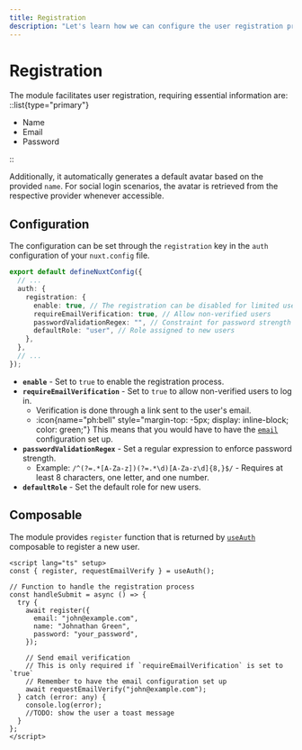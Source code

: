 ```yaml
---
title: Registration
description: "Let's learn how we can configure the user registration process."
---
```


# Registration

The module facilitates user registration, requiring essential information are:
::list{type="primary"}

- Name
- Email
- Password

::

Additionally, it automatically generates a default avatar based on the provided `name`. For social login scenarios, the avatar is retrieved from the respective provider whenever accessible.

## Configuration

The configuration can be set through the `registration` key in the `auth` configuration of your `nuxt.config` file.

```ts [nuxt.config.ts]
export default defineNuxtConfig({
  // ...
  auth: {
    registration: {
      enable: true, // The registration can be disabled for limited user base.
      requireEmailVerification: true, // Allow non-verified users
      passwordValidationRegex: "", // Constraint for password strength
      defaultRole: "user", // Role assigned to new users
    },
  },
  // ...
});
```

- **`enable`** - Set to `true` to enable the registration process.
- **`requireEmailVerification`** - Set to `true` to allow non-verified users to log in.
  - Verification is done through a link sent to the user's email.
  - :icon{name="ph:bell" style="margin-top: -5px; display: inline-block; color: green;"} This means that you would have to have the [`email`](/configuration/email) configuration set up.
- **`passwordValidationRegex`** - Set a regular expression to enforce password strength.
  - Example: `/^(?=.*[A-Za-z])(?=.*\d)[A-Za-z\d]{8,}$/` - Requires at least 8 characters, one letter, and one number.
- **`defaultRole`** - Set the default role for new users.

## Composable

The module provides `register` function that is returned by [`useAuth`](/composables#useauth) composable to register a new user.

```vue
<script lang="ts" setup>
const { register, requestEmailVerify } = useAuth();

// Function to handle the registration process
const handleSubmit = async () => {
  try {
    await register({
      email: "john@example.com",
      name: "Johnathan Green",
      password: "your_password",
    });

    // Send email verification
    // This is only required if `requireEmailVerification` is set to `true`
    // Remember to have the email configuration set up
    await requestEmailVerify("john@example.com");
  } catch (error: any) {
    console.log(error);
    //TODO: show the user a toast message
  }
};
</script>
```
